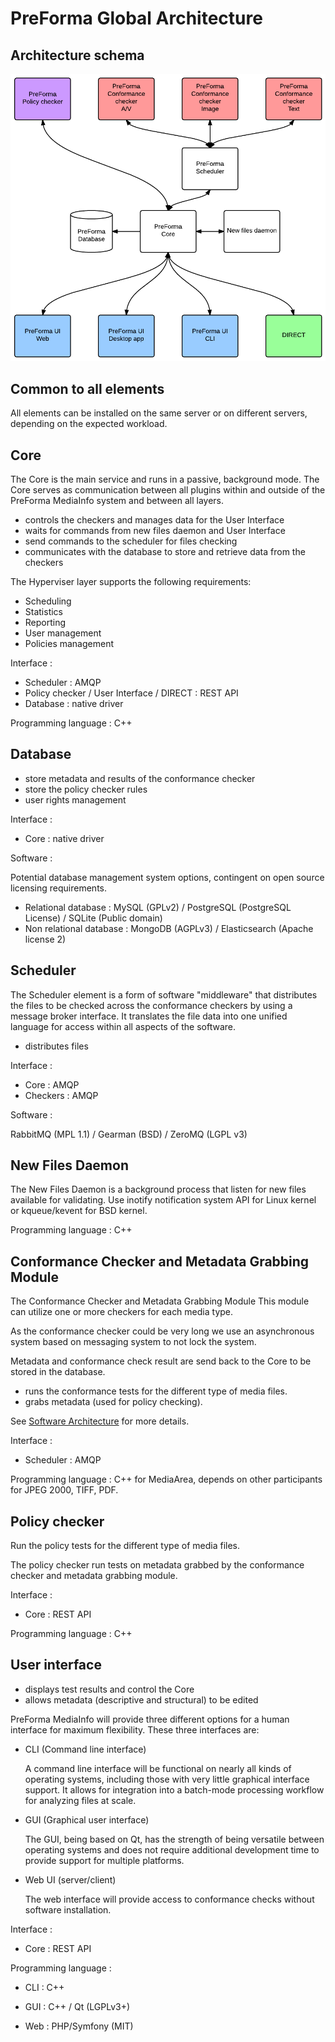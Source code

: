# PreForma Global Architecture

## Architecture schema
![Global Architecture Schema](./GlobalArchitecture.png)

## Common to all elements

All elements can be installed on the same server or on different servers, depending on the expected workload.

## Core

The Core is the main service and runs in a passive, background mode. The Core serves as communication between all plugins within and outside of the PreForma MediaInfo system and between all layers.

* controls the checkers and manages data for the User Interface
* waits for commands from new files daemon and User Interface
* send commands to the scheduler for files checking
* communicates with the database to store and retrieve data from the checkers

The Hyperviser layer supports the following requirements:

- Scheduling
- Statistics
- Reporting
- User management
- Policies management

Interface :

* Scheduler : AMQP
* Policy checker / User Interface / DIRECT : REST API
* Database : native driver

Programming language : C++

## Database

* store metadata and results of the conformance checker
* store the policy checker rules
* user rights management

Interface :

* Core : native driver

Software :

Potential database management system options, contingent on open source licensing requirements.

* Relational database : MySQL (GPLv2) / PostgreSQL (PostgreSQL License) / SQLite (Public domain)
* Non relational database : MongoDB (AGPLv3) / Elasticsearch (Apache license 2)

## Scheduler

The Scheduler element is a form of software "middleware" that distributes the files to be checked across the conformance checkers by using a message broker interface. It translates the file data into one unified language for access within all aspects of the software.

* distributes files

Interface :

* Core : AMQP
* Checkers : AMQP

Software : 

RabbitMQ (MPL 1.1) / Gearman (BSD) / ZeroMQ (LGPL v3)

## New Files Daemon

The New Files Daemon is a background process that listen for new files available for validating. Use inotify notification system API for Linux kernel or kqueue/kevent for BSD kernel.

Programming language : C++

## Conformance Checker and Metadata Grabbing Module

The Conformance Checker and Metadata Grabbing Module This module can utilize one or more checkers for each media type.

As the conformance checker could be very long we use an asynchronous system based on messaging system to not lock the system.

Metadata and conformance check result are send back to the Core to be stored in the database.

* runs the conformance tests for the different type of media files.
* grabs metadata (used for policy checking).

See [Software Architecture](SoftwareArchitecture.md) for more details.

Interface :

* Scheduler : AMQP

Programming language : C++ for MediaArea, depends on other participants for JPEG 2000, TIFF, PDF.

## Policy checker

Run the policy tests for the different type of media files.

The policy checker run tests on metadata grabbed by the conformance checker and metadata grabbing module.

Interface :

* Core : REST API

Programming language : C++

## User interface

* displays test results and control the Core
* allows metadata (descriptive and structural) to be edited

PreForma MediaInfo will provide three different options for a human interface for maximum flexibility. These three interfaces are:

- CLI (Command line interface)

    A command line interface will be functional on nearly all kinds of operating systems, including those with very little graphical interface support. It allows for integration into a batch-mode processing workflow for analyzing files at scale.

- GUI (Graphical user interface)

    The GUI, being based on Qt, has the strength of being versatile between operating systems and does not require additional development time to provide support for multiple platforms.

- Web UI (server/client)

    The web interface will provide access to conformance checks without software installation.

Interface :

* Core : REST API

Programming language :

* CLI : C++

* GUI : C++ / Qt (LGPLv3+)

* Web : PHP/Symfony (MIT)